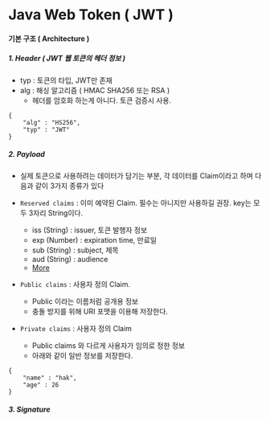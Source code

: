 # Java Web Token ( JWT )

#### 기본 구조 ( Architecture )

##### 1. Header ( JWT 웹 토큰의 헤더 정보 )

- typ : 토큰의 타입, JWT만 존재
- alg : 해싱 알고리즘 ( HMAC SHA256 또는 RSA )
  - 헤더를 암호화 하는게 아니다. 토큰 검증시 사용.

```
{
	"alg" : "HS256",
	"typ" : "JWT"
}
```

##### 2. Payload

- 실제 토큰으로 사용하려는 데이터가 담기는 부분, 각 데이터를 Claim이라고 하며 다음과 같이 3가지 종류가 있다
- `Reserved claims` : 이미 예약된 Claim. 필수는 아니지만 사용하길 권장. key는 모두 3자리 String이다.
  - iss (String) : issuer, 토큰 발행자 정보
  - exp (Number) : expiration time, 만료일
  - sub (String) : subject, 제목
  - aud (String) : audience
  - [More](https://tools.ietf.org/html/draft-jones-json-web-token-07#section-4.1)

- `Public claims` : 사용자 정의 Claim.
  - Public 이라는 이름처럼 공개용 정보
  - 충돌 방지를 위해 URI 포맷을 이용해 저장한다.
- `Private claims` : 사용자 정의 Claim
  - Public claims 와 다르게 사용자가 임의로 정한 정보
  - 아래와 같이 일반 정보를 저장한다.

```
{
	"name" : "hak",
	"age" : 26
}
```

##### 3. Signature